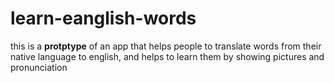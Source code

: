 # learn-eanglish-words
this is a **protptype** of an app that helps people to translate words from their native language to english, and helps to learn them by showing pictures and pronunciation
